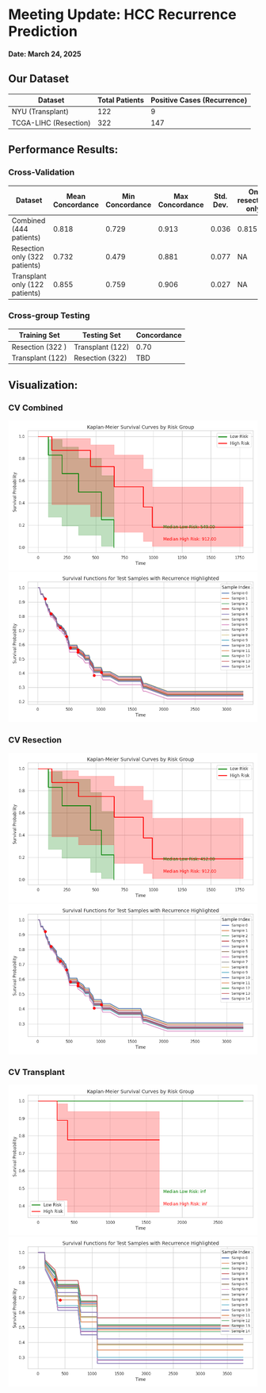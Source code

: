 # Meeting Update: HCC Recurrence Prediction

#### Date: March 24, 2025

## Our Dataset

| Dataset               | Total Patients | Positive Cases (Recurrence) |
| --------------------- | -------------- | --------------------------- |
| NYU (Transplant)      | 122            | 9                           |
| TCGA-LIHC (Resection) | 322            | 147                         |

## Performance Results:

### Cross-Validation

| Dataset    | Mean Concordance |Min Concordance | Max Concordance | Std. Dev. | On resection only | On transplant only | Binary AUC |
| ------------------------------ | -------- | -------------- | -------------- | ----------- | ---------------- | ---------------- | --------- |
| Combined (444 patients)        | 0.818     | 0.729          | 0.913          | 0.036       | 0.8152          | 0.8138            |  |
| Resection only (322 patients)  | 0.732     | 0.479          | 0.881          | 0.077       |   NA      |        NA        | | 
| Transplant only (122 patients) | 0.855     | 0.759          | 0.906          | 0.027       |   NA    |       NA         | 0.739 |



### Cross-group Testing

| Training Set     | Testing Set      | Concordance |
| ---------------- | ---------------- | -------- |
| Resection (322 )  | Transplant (122) | 0.70     |
| Transplant (122) | Resection (322)  | TBD      |

##  Visualization: 

### CV Combined

![LOOCV Combined Risk](../img/0322/km_risk_stratification_combined.png)
![LOOCV Combined Survival](../img/0322/survival_functions_combined.png)

### CV Resection
![LOOCV Resection Risk](../img/0322/km_risk_stratification_resection.png)
![LOOCV Resection Survival](../img/0322/survival_functions_resection.png)

### CV Transplant
![LOOCV transplant Risk](../img/0322/km_risk_stratification_transplant.png)
![LOOCV transplant Survival](../img/0322/survival_functions_transplant.png)

